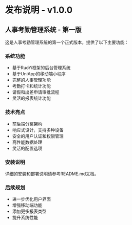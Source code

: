 # 发布说明 - v1.0.0

## 人事考勤管理系统 - 第一版

这是人事考勤管理系统的第一个正式版本，提供了以下主要功能：

### 系统功能
- 基于RuoYi框架的后台管理系统
- 基于UniApp的移动端小程序
- 完整的人事管理功能
- 考勤打卡和统计功能
- 请假和出差申请审批流程
- 灵活的报表统计功能

### 技术亮点
- 前后端分离架构
- 响应式设计，支持多种设备
- 安全的用户认证和权限管理
- 高性能数据处理
- 灵活的配置选项

### 安装说明
详细的安装和部署说明请参考README.md文档。

### 后续规划
- 进一步优化用户界面
- 增强移动端功能
- 添加更多报表类型
- 提升系统性能
